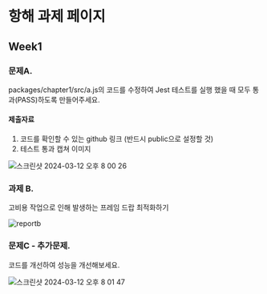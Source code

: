 # 항해 과제 페이지

## Week1
### 문제A. 
packages/chapter1/src/a.js의 코드를 수정하여 Jest 테스트를 실행 했을 때 모두 통과(PASS)하도록 만들어주세요.

#### 제출자료
1. 코드를 확인할 수 있는 github 링크 (반드시 public으로 설정할 것)
2. 테스트 통과 캡쳐 이미지

![스크린샷 2024-03-12 오후 8 00 26](https://github.com/hanghae-team14/homework/assets/68948735/9f8bb274-385c-4804-a051-1345a7d98553)

### 과제 B.
고비용 작업으로 인해 발생하는 프레임 드랍 최적화하기

![reportb](https://github.com/sooyoung159/xwitter/assets/68948735/6150b0da-200f-4958-b11e-b4b0a3781737)

### 문제C - 추가문제.
코드를 개선하여 성능을 개선해보세요.

![스크린샷 2024-03-12 오후 8 01 47](https://github.com/hanghae-team14/homework/assets/68948735/5b7626ec-5702-4268-9530-50608902098f)
